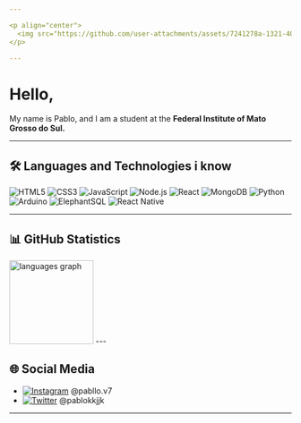 ```yaml
---

<p align="center">
  <img src="https://github.com/user-attachments/assets/7241278a-1321-4053-b2cf-94b1d980b42d" width="50%" />
</p>

---
```


# Hello, 

My name is Pablo, and I am a student at the **Federal Institute of Mato Grosso do Sul.**

---

## 🛠️ Languages and Technologies i know

![HTML5](https://img.shields.io/badge/-HTML5-333333?style=flat&logo=html5&logoColor=E34F26)
![CSS3](https://img.shields.io/badge/-CSS3-333333?style=flat&logo=css3&logoColor=1572B6)
![JavaScript](https://img.shields.io/badge/-JavaScript-333333?style=flat&logo=javascript&logoColor=F7DF1E)
![Node.js](https://img.shields.io/badge/-Node.js-333333?style=flat&logo=node.js&logoColor=8CC84B)
![React](https://img.shields.io/badge/-React-333333?style=flat&logo=react&logoColor=61DAFB)
![MongoDB](https://img.shields.io/badge/-MongoDB-333333?style=flat&logo=mongodb&logoColor=47A248)
![Python](https://img.shields.io/badge/-Python-333333?style=flat&logo=python&logoColor=306998)
![Arduino](https://img.shields.io/badge/-Arduino-333333?style=flat&logo=arduino&logoColor=00979D)
![ElephantSQL](https://img.shields.io/badge/-ElephantSQL-333333?style=flat&logo=heroku&logoColor=6762A6)
![React Native](https://img.shields.io/badge/-React%20Native-333333?style=flat&logo=react&logoColor=61DAFB)

---

## 📊 GitHub Statistics

<img src="https://github-readme-stats.vercel.app/api/top-langs?username=MenoRegresso&locale=en&hide_title=false&layout=compact&card_width=320&langs_count=5&theme=dark&hide_border=false&order=2" height="150" alt="languages graph"  />
</div>
---

## 🌐 Social Media

- [![Instagram](https://img.shields.io/badge/Instagram-%23E4405F?style=flat&logo=instagram&logoColor=white)](https://www.instagram.com/pabllo.v7) @pabllo.v7
- [![Twitter](https://img.shields.io/badge/Twitter-1DA1F2?style=flat&logo=twitter&logoColor=white)](https://twitter.com/pablokkjjk) @pablokkjjk

---
